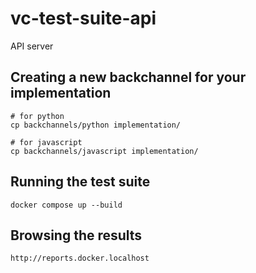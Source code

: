 # vc-test-suite-api

API server 

## Creating a new backchannel for your implementation

```
# for python
cp backchannels/python implementation/

# for javascript
cp backchannels/javascript implementation/

```

## Running the test suite

```
docker compose up --build

```

## Browsing the results
```
http://reports.docker.localhost
```